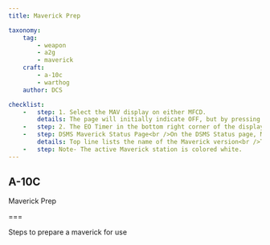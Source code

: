 ```yaml
---
title: Maverick Prep

taxonomy:
    tag:
        - weapon
        - a2g
        - maverick
    craft:
        - a-10c
        - warthog
    author: DCS

checklist:
    -   step: 1. Select the MAV display on either MFCD. 
        details: The page will initially indicate OFF, but by pressing the EO OSB 6, you will start the gyro alignment process for all Mavericks loaded. The alignment process takes 3 minutes.  
    -   step: 2. The EO Timer in the bottom right corner of the display shows the time since the Mavericks were turned on. 
    -   step: DSMS Maverick Status Page<br />On the DSMS Status page, Mavericks can be loaded only on stations 3 and 9. Mavericks loaded on those stations will have weapon station boxes with this possible information 
        details: Top line lists the name of the Maverick version<br />The bottom line will list the type of launcher (88 for LAU-88 or 117 for LAU-117) on one side and the Maverick status on the other.  Possible Maverick states are<br />OFF. Maverick power is set to OFF on the Maverick MFCD page.<br />ALN. The Maverick is undergoing the 3 minute alignment.<br />RDY. The Maverick station is currently active.<br />STBY. The Maverick station is in standby mode but is aligned.<br />FLAPS. Flaps are down and must be raised.        
    -   step: Note- The active Maverick station is colored white. 
---
```


## A-10C 
Maverick Prep

===

Steps to prepare a maverick for use